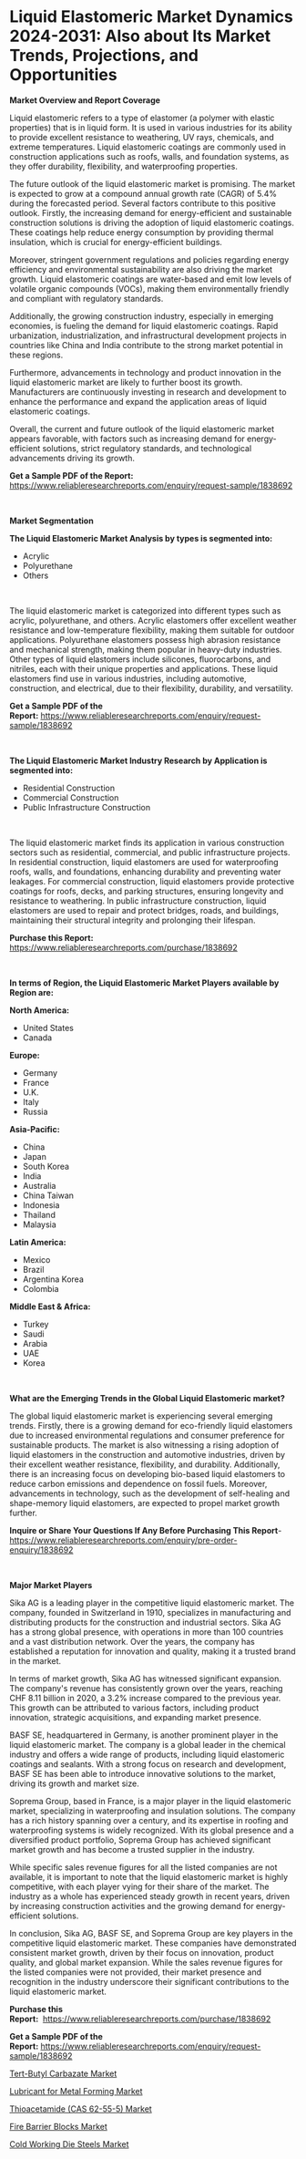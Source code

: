 <p><h1>Liquid Elastomeric Market Dynamics 2024-2031: Also about Its Market Trends, Projections, and Opportunities</h1></p><p><strong>Market Overview and Report Coverage</strong></p>
<p><p>Liquid elastomeric refers to a type of elastomer (a polymer with elastic properties) that is in liquid form. It is used in various industries for its ability to provide excellent resistance to weathering, UV rays, chemicals, and extreme temperatures. Liquid elastomeric coatings are commonly used in construction applications such as roofs, walls, and foundation systems, as they offer durability, flexibility, and waterproofing properties.</p><p>The future outlook of the liquid elastomeric market is promising. The market is expected to grow at a compound annual growth rate (CAGR) of 5.4% during the forecasted period. Several factors contribute to this positive outlook. Firstly, the increasing demand for energy-efficient and sustainable construction solutions is driving the adoption of liquid elastomeric coatings. These coatings help reduce energy consumption by providing thermal insulation, which is crucial for energy-efficient buildings.</p><p>Moreover, stringent government regulations and policies regarding energy efficiency and environmental sustainability are also driving the market growth. Liquid elastomeric coatings are water-based and emit low levels of volatile organic compounds (VOCs), making them environmentally friendly and compliant with regulatory standards.</p><p>Additionally, the growing construction industry, especially in emerging economies, is fueling the demand for liquid elastomeric coatings. Rapid urbanization, industrialization, and infrastructural development projects in countries like China and India contribute to the strong market potential in these regions.</p><p>Furthermore, advancements in technology and product innovation in the liquid elastomeric market are likely to further boost its growth. Manufacturers are continuously investing in research and development to enhance the performance and expand the application areas of liquid elastomeric coatings.</p><p>Overall, the current and future outlook of the liquid elastomeric market appears favorable, with factors such as increasing demand for energy-efficient solutions, strict regulatory standards, and technological advancements driving its growth.</p></p>
<p><strong>Get a Sample PDF of the Report:</strong> <a href="https://www.reliableresearchreports.com/enquiry/request-sample/1838692">https://www.reliableresearchreports.com/enquiry/request-sample/1838692</a></p>
<p>&nbsp;</p>
<p><strong>Market Segmentation</strong></p>
<p><strong>The Liquid Elastomeric Market Analysis by types is segmented into:</strong></p>
<p><ul><li>Acrylic</li><li>Polyurethane</li><li>Others</li></ul></p>
<p>&nbsp;</p>
<p><p>The liquid elastomeric market is categorized into different types such as acrylic, polyurethane, and others. Acrylic elastomers offer excellent weather resistance and low-temperature flexibility, making them suitable for outdoor applications. Polyurethane elastomers possess high abrasion resistance and mechanical strength, making them popular in heavy-duty industries. Other types of liquid elastomers include silicones, fluorocarbons, and nitriles, each with their unique properties and applications. These liquid elastomers find use in various industries, including automotive, construction, and electrical, due to their flexibility, durability, and versatility.</p></p>
<p><strong>Get a Sample PDF of the Report:</strong>&nbsp;<a href="https://www.reliableresearchreports.com/enquiry/request-sample/1838692">https://www.reliableresearchreports.com/enquiry/request-sample/1838692</a></p>
<p>&nbsp;</p>
<p><strong>The Liquid Elastomeric Market Industry Research by Application is segmented into:</strong></p>
<p><ul><li>Residential Construction</li><li>Commercial Construction</li><li>Public Infrastructure Construction</li></ul></p>
<p>&nbsp;</p>
<p><p>The liquid elastomeric market finds its application in various construction sectors such as residential, commercial, and public infrastructure projects. In residential construction, liquid elastomers are used for waterproofing roofs, walls, and foundations, enhancing durability and preventing water leakages. For commercial construction, liquid elastomers provide protective coatings for roofs, decks, and parking structures, ensuring longevity and resistance to weathering. In public infrastructure construction, liquid elastomers are used to repair and protect bridges, roads, and buildings, maintaining their structural integrity and prolonging their lifespan.</p></p>
<p><strong>Purchase this Report:</strong>&nbsp; <a href="https://www.reliableresearchreports.com/purchase/1838692">https://www.reliableresearchreports.com/purchase/1838692</a></p>
<p>&nbsp;</p>
<p><strong>In terms of Region, the Liquid Elastomeric Market Players available by Region are:</strong></p>
<p>
    <p> <strong> North America: </strong>
        <ul>
            <li>United States</li>
            <li>Canada</li>
        </ul>
        </p> 
    <p> <strong> Europe: </strong>
        <ul>
            <li>Germany</li>
            <li>France</li>
            <li>U.K.</li>
            <li>Italy</li>
            <li>Russia</li>
        </ul>
        </p> 
    <p> <strong> Asia-Pacific: </strong>
        <ul>
            <li>China</li>
            <li>Japan</li>
            <li>South Korea</li>
            <li>India</li>
            <li>Australia</li>
            <li>China Taiwan</li>
            <li>Indonesia</li>
            <li>Thailand</li>
            <li>Malaysia</li>
        </ul>
        </p> 
    <p> <strong> Latin America: </strong>
        <ul>
            <li>Mexico</li>
            <li>Brazil</li>
            <li>Argentina Korea</li>
            <li>Colombia</li>
        </ul>
        </p> 
    <p> <strong> Middle East & Africa: </strong>
        <ul>
            <li>Turkey</li>
            <li>Saudi</li>
            <li>Arabia</li>
            <li>UAE</li>
            <li>Korea</li>
        </ul>
    </p>
    </p>
<p>&nbsp;</p>
<p><strong>What are the Emerging Trends in the Global Liquid Elastomeric market?</strong></p>
<p><p>The global liquid elastomeric market is experiencing several emerging trends. Firstly, there is a growing demand for eco-friendly liquid elastomers due to increased environmental regulations and consumer preference for sustainable products. The market is also witnessing a rising adoption of liquid elastomers in the construction and automotive industries, driven by their excellent weather resistance, flexibility, and durability. Additionally, there is an increasing focus on developing bio-based liquid elastomers to reduce carbon emissions and dependence on fossil fuels. Moreover, advancements in technology, such as the development of self-healing and shape-memory liquid elastomers, are expected to propel market growth further.</p></p>
<p><strong>Inquire or Share Your Questions If Any Before Purchasing This Report</strong>- <a href="https://www.reliableresearchreports.com/enquiry/pre-order-enquiry/1838692">https://www.reliableresearchreports.com/enquiry/pre-order-enquiry/1838692</a></p>
<p>&nbsp;</p>
<p><strong>Major Market Players</strong></p>
<p><p>Sika AG is a leading player in the competitive liquid elastomeric market. The company, founded in Switzerland in 1910, specializes in manufacturing and distributing products for the construction and industrial sectors. Sika AG has a strong global presence, with operations in more than 100 countries and a vast distribution network. Over the years, the company has established a reputation for innovation and quality, making it a trusted brand in the market.</p><p>In terms of market growth, Sika AG has witnessed significant expansion. The company's revenue has consistently grown over the years, reaching CHF 8.11 billion in 2020, a 3.2% increase compared to the previous year. This growth can be attributed to various factors, including product innovation, strategic acquisitions, and expanding market presence.</p><p>BASF SE, headquartered in Germany, is another prominent player in the liquid elastomeric market. The company is a global leader in the chemical industry and offers a wide range of products, including liquid elastomeric coatings and sealants. With a strong focus on research and development, BASF SE has been able to introduce innovative solutions to the market, driving its growth and market size.</p><p>Soprema Group, based in France, is a major player in the liquid elastomeric market, specializing in waterproofing and insulation solutions. The company has a rich history spanning over a century, and its expertise in roofing and waterproofing systems is widely recognized. With its global presence and a diversified product portfolio, Soprema Group has achieved significant market growth and has become a trusted supplier in the industry.</p><p>While specific sales revenue figures for all the listed companies are not available, it is important to note that the liquid elastomeric market is highly competitive, with each player vying for their share of the market. The industry as a whole has experienced steady growth in recent years, driven by increasing construction activities and the growing demand for energy-efficient solutions.</p><p>In conclusion, Sika AG, BASF SE, and Soprema Group are key players in the competitive liquid elastomeric market. These companies have demonstrated consistent market growth, driven by their focus on innovation, product quality, and global market expansion. While the sales revenue figures for the listed companies were not provided, their market presence and recognition in the industry underscore their significant contributions to the liquid elastomeric market.</p></p>
<p><strong>Purchase this Report:</strong>&nbsp;&nbsp;<a href="https://www.reliableresearchreports.com/purchase/1838692">https://www.reliableresearchreports.com/purchase/1838692</a></p>
<p></p>
<p><strong>Get a Sample PDF of the Report:</strong>&nbsp;<a href="https://www.reliableresearchreports.com/enquiry/request-sample/1838692">https://www.reliableresearchreports.com/enquiry/request-sample/1838692</a></p>
<p><p><a href="https://github.com/CliffMedina6/Market-Research-Report-List-2/blob/main/tert-butyl-carbazate-market.md">Tert-Butyl Carbazate Market</a></p><p><a href="https://github.com/RickHolmes3/Market-Research-Report-List-2/blob/main/lubricant-for-metal-forming-market.md">Lubricant for Metal Forming Market</a></p><p><a href="https://github.com/PeterParrish5/Market-Research-Report-List-2/blob/main/thioacetamide-cas-62-55-5-market.md">Thioacetamide (CAS 62-55-5) Market</a></p><p><a href="https://github.com/WillieWoodard/Market-Research-Report-List-2/blob/main/fire-barrier-blocks-market.md">Fire Barrier Blocks Market</a></p><p><a href="https://github.com/BryceTownsendr/Market-Research-Report-List-2/blob/main/cold-working-die-steels-market.md">Cold Working Die Steels Market</a></p></p>